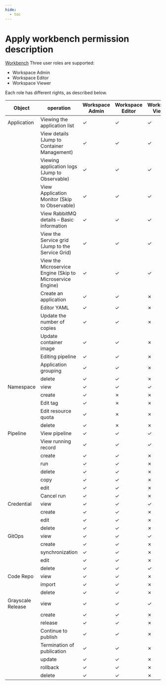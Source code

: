 ```yaml
---
hide:
  - toc
---
```


# Apply workbench permission description

[Workbench](./what.md) Three user roles are supported:

- Workspace Admin
- Workspace Editor
- Workspace Viewer

Each role has different rights, as described below.

<!--
mark yes by `&check;` and no by `&cross;`
-->

| Object |operation| Workspace Admin | Workspace Editor | Workspace Viewer |
| -------- | ---------------------------------- | --------------- | ---------------- | ---------------- |
| Application     |Viewing the application list| &check;         | &check;          | &check;          |
|          |View details (Jump to Container Management)| &check;         | &check;          | &check;          |
|          |Viewing application logs (Jump to Observable)| &check;         | &check;          | &check;          |
|          |View Application Monitor (Skip to Observable)| &check;         | &check;          | &check;          |
|          |View RabbitMQ details – Basic information| &check;         | &check;          | &check;          |
|          |View the Service grid (Jump to the Service Grid)| &check;         | &check;          | &check;          |
|          |View the Microservice Engine (Skip to Microservice Engine)| &check;         | &check;          | &check;          |
|          |Create an application| &check;         | &check;          | &cross;          |
|          |Editor YAML| &check;         | &check;          | &cross;          |
|          |Update the number of copies| &check;         | &check;          | &cross;          |
|          |Update container image| &check;         | &check;          | &cross;          |
|          |Editing pipeline| &check;         | &check;          | &cross;          |
|          |Application grouping| &check;         | &check;          | &cross;          |
|          |delete| &check;         | &check;          | &cross;          |
| Namespace |view| &check;         | &check;          | &check;          |
|          |create| &check;         | &cross;          | &cross;          |
|          |Edit tag| &check;         | &cross;          | &cross;          |
|          |Edit resource quota| &check;         | &cross;          | &cross;          |
|          |delete| &check;         | &cross;          | &cross;          |
| Pipeline   |View pipeline| &check;         | &check;          | &check;          |
|          |View running record| &check;         | &check;          | &check;          |
|          |create| &check;         | &check;          | &cross;          |
|          |run| &check;         | &check;          | &cross;          |
|          |delete| &check;         | &check;          | &cross;          |
|          |copy| &check;         | &check;          | &cross;          |
|          |edit| &check;         | &check;          | &cross;          |
|          |Cancel run| &check;         | &check;          | &cross;          |
| Credential     |view| &check;         | &check;          | &check;          |
|          |create| &check;         | &check;          | &cross;          |
|          |edit| &check;         | &check;          | &cross;          |
|          |delete| &check;         | &check;          | &cross;          |
| GitOps |view| &check;         | &check;          | &check;          |
|          |create| &check;         | &check;          | &cross;          |
|          |synchronization| &check;         | &check;          | &cross;          |
|          |edit| &check;         | &check;          | &cross;          |
|          |delete| &check;         | &check;          | &check;          |
| Code Repo |view| &check;         | &check;          | &cross;          |
|          |import| &check;         | &check;          | &cross;          |
|          |delete| &check;         | &check;          | &cross;          |
| Grayscale Release |view| &check;         | &check;          | &check;          |
|          |create| &check;         | &check;          | &cross;          |
|          |release| &check;         | &check;          | &cross;          |
|          |Continue to publish| &check;         | &check;          | &cross;          |
|          |Termination of publication| &check;         | &check;          | &cross;          |
|          |update| &check;         | &check;          | &cross;          |
|          |rollback| &check;         | &check;          | &cross;          |
|          |delete| &check;         | &check;          | &cross;          |
